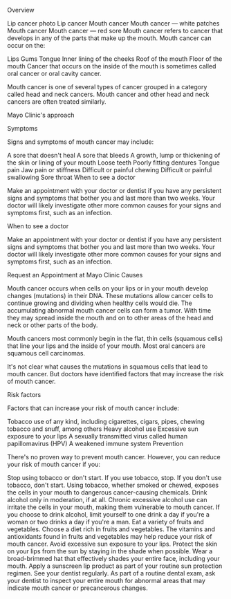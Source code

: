 Overview

Lip cancer photo
Lip cancer
Mouth cancer
Mouth cancer — white patches
Mouth cancer
Mouth cancer — red sore
Mouth cancer refers to cancer that develops in any of the parts that make up the mouth. Mouth cancer can occur on the:

Lips
Gums
Tongue
Inner lining of the cheeks
Roof of the mouth
Floor of the mouth
Cancer that occurs on the inside of the mouth is sometimes called oral cancer or oral cavity cancer.

Mouth cancer is one of several types of cancer grouped in a category called head and neck cancers. Mouth cancer and other head and neck cancers are often treated similarly.

Mayo Clinic's approach

Symptoms

Signs and symptoms of mouth cancer may include:

A sore that doesn't heal
A sore that bleeds
A growth, lump or thickening of the skin or lining of your mouth
Loose teeth
Poorly fitting dentures
Tongue pain
Jaw pain or stiffness
Difficult or painful chewing
Difficult or painful swallowing
Sore throat
When to see a doctor

Make an appointment with your doctor or dentist if you have any persistent signs and symptoms that bother you and last more than two weeks. Your doctor will likely investigate other more common causes for your signs and symptoms first, such as an infection.

When to see a doctor

Make an appointment with your doctor or dentist if you have any persistent signs and symptoms that bother you and last more than two weeks. Your doctor will likely investigate other more common causes for your signs and symptoms first, such as an infection.

Request an Appointment at Mayo Clinic
Causes

Mouth cancer occurs when cells on your lips or in your mouth develop changes (mutations) in their DNA. These mutations allow cancer cells to continue growing and dividing when healthy cells would die. The accumulating abnormal mouth cancer cells can form a tumor. With time they may spread inside the mouth and on to other areas of the head and neck or other parts of the body.

Mouth cancers most commonly begin in the flat, thin cells (squamous cells) that line your lips and the inside of your mouth. Most oral cancers are squamous cell carcinomas.

It's not clear what causes the mutations in squamous cells that lead to mouth cancer. But doctors have identified factors that may increase the risk of mouth cancer.

Risk factors

Factors that can increase your risk of mouth cancer include:

Tobacco use of any kind, including cigarettes, cigars, pipes, chewing tobacco and snuff, among others
Heavy alcohol use
Excessive sun exposure to your lips
A sexually transmitted virus called human papillomavirus (HPV)
A weakened immune system
Prevention

There's no proven way to prevent mouth cancer. However, you can reduce your risk of mouth cancer if you:

Stop using tobacco or don't start. If you use tobacco, stop. If you don't use tobacco, don't start. Using tobacco, whether smoked or chewed, exposes the cells in your mouth to dangerous cancer-causing chemicals.
Drink alcohol only in moderation, if at all. Chronic excessive alcohol use can irritate the cells in your mouth, making them vulnerable to mouth cancer. If you choose to drink alcohol, limit yourself to one drink a day if you're a woman or two drinks a day if you're a man.
Eat a variety of fruits and vegetables. Choose a diet rich in fruits and vegetables. The vitamins and antioxidants found in fruits and vegetables may help reduce your risk of mouth cancer.
Avoid excessive sun exposure to your lips. Protect the skin on your lips from the sun by staying in the shade when possible. Wear a broad-brimmed hat that effectively shades your entire face, including your mouth. Apply a sunscreen lip product as part of your routine sun protection regimen.
See your dentist regularly. As part of a routine dental exam, ask your dentist to inspect your entire mouth for abnormal areas that may indicate mouth cancer or precancerous changes.